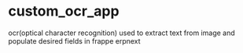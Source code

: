 # custom_ocr_app
ocr(optical character recognition) used to extract text from image and populate desired fields in frappe erpnext 
